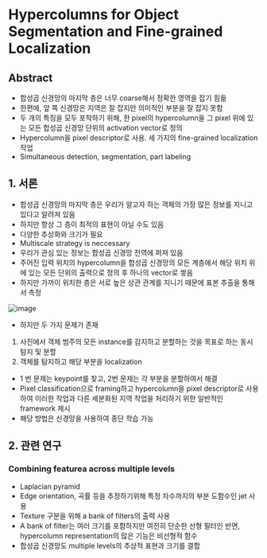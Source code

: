 # Hypercolumns for Object Segmentation and Fine-grained Localization

## Abstract

- 합성곱 신경망의 마지막 층은 너무 coarse해서 정확한 영역을 잡기 힘듦
- 한편에, 앞 쪽 신경망은 지역은 잘 잡지만 의미적인 부분을 잘 잡지 못함
- 두 개의 특징을 모두 포착하기 위해, 한 pixel의 hypercolumn을 그 pixel 위에 있는 모든 합성곱 신경망 단위의 activation vector로 정의
- Hypercolumn을 pixel descriptor로 사용. 세 가지의 fine-grained localization 작업
- Simultaneous detection, segmentation, part labeling

## 1. 서론
- 합성곱 신경망의 마지막 층은 우리가 알고자 하는 객체의 가장 많은 정보를 지니고 있다고 알려져 있음
- 하지만 항상 그 층이 최적의 표현이 아닐 수도 있음
- 다양한 추상화와 크기가 필요
- Multiscale strategy is neccessary
- 우리가 관심 있는 정보는 합성곱 신경망 전역에 퍼져 있음
- 주어진 입력 위치의 hypercolumn을 합성곱 신경망의 모든 계층에서 해당 위치 위에 있는 모든 단위의 출력으로 정의 후 하나의 vector로 쌓음
- 하지만 가까이 위치한 층은 서로 높은 상관 관계를 지니기 때문에 표본 추출을 통해서 측정

![image](https://github.com/as9786/ComputerVision/assets/80622859/ef94f179-9886-44f7-89f5-7b31f812ff2e)

- 하지만 두 가지 문제가 존재
1. 사진에서 객체 범주의 모든 instance를 감지하고 분할하는 것을 목표로 하는 동시 탐지 및 분할
2. 객체를 탐지하고 해당 부분을 localization

- 1 번 문제는 keypoint를 찾고, 2번 문제는 각 부분을 분할하여서 해결
- Pixel classification으로 framing하고 hypercolumn을 pixel descriptor로 사용하여 이러한 작업과 다른 세분화된 지역 작업을 처리하기 위한 일반적인 framework 제시
- 해당 방법은 신경망을 사용하여 종단 학습 가능


## 2. 관련 연구

### Combining featurea across multiple levels

-  Laplacian pyramid
-  Edge orientation, 곡률 등을 추정하기위해 특정 차수까지의 부분 도함수인 jet 사용
-  Texture 구분을 위해 a bank of filters의 출력 사용
-  A bank of filter는 여러 크기를 포함하지만 여전히 단순한 선형 필터인 반면, hypercolumn representation의 많은 기능은 비선형적 함수
-  합성곱 신경망도 multiple levels의 추상적 표현과 크기를 결합

